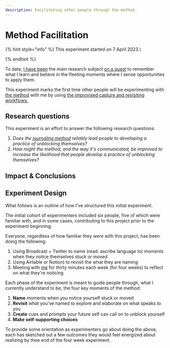```yaml
---
description: Facilitating other people through the method.
---
```


# Method Facilitation

{% hint style="info" %}
This experiment started on 7 April 2023.\

{% endhint %}

To date, [I](../about.md)[ have been](../about.md) the main research subject [on a quest](../need-memory.md) to remember what I learn and believe in the fleeting moments where I sense opportunities to apply them.

This experiment marks the first time other people will be experimenting with [the method](../method.md) with me by using [the improvised capture and revisiting workflows.](drop-journal-v0.1.md)

## Research questions&#x20;

This experiment is an effort to answer the following research questions:

1. _Does the_ [_journaling method_](../method.md) _reliably lead people to developing a practice of unblocking themselves?_
2. _How might the method, and the way it's communicated, be improved to increase the likelihood that people develop a practice of unblocking themselves?_

## Impact & Conclusions

## Experiment Design

What follows is an outline of how I've structured this initial experiment. &#x20;

The initial cohort of experimenters included six people, five of which were familiar with, and in some cases, contributing to this project prior to the experiment beginning.

Everyone, regardless of how familiar they were with this project, has been doing the following:

1. Using Broadcast + Twitter to name (read: ascribe language to) moments when they notice themselves stuck or moved
2. Using Airtable or Notion) to revisit the what they are naming
3. Meeting with [me](../about.md) for thirty minutes each week (for four weeks) to reflect on what they're noticing

Each phase of the experiment is meant to guide people through, what I currently understand to be, the four key moments of the method:

1. **Name** moments when you notice yourself stuck or moved
2. **Revisit** what you've named to explore and elaborate on what speaks to you
3. **Create** cues and prompts your future self can call on to unblock yourself
4. **Make self-supporting choices**

To provide some orientation as experimenters go about doing the above, each has sketched out a few outcomes they would feel energized about realizing by thee end of the four week experiment.

